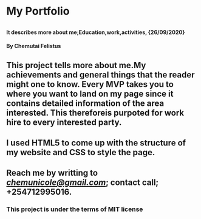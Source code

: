 # My Portfolio
## 
#### It describes more about me;Education,work,activities, {26/09/2020}
#### By **Chemutai Felistus**
## This project tells more about me.My achievements and general things that the reader might one to know. Every MVP takes you to where you want to land on my page since it contains detailed information of the area interested. This thereforeis purpoted for work hire to every interested party. 
## I used HTML5 to come up with the structure of my website and CSS to style the page.
## Reach me by writting to <em>chemunicole@gmail.com</em>; contact call; +254712995016.
### This project is under the terms of MIT license
